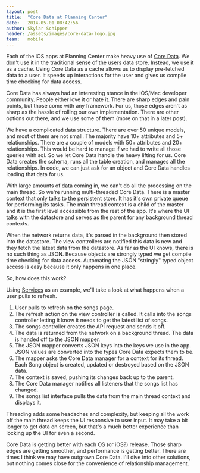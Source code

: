 ```yaml
---
layout: post
title:  "Core Data at Planning Center"
date:   2014-05-01 08:42:56
author: Skylar Schipper
header: /assets/images/core-data-logo.jpg
team:   mobile
---
```


Each of the iOS apps at Planning Center make heavy use of [Core Data][0]. We don't use it in the traditional sense of the users data store.  Instead, we use it as a cache. Using Core Data as a cache allows us to display pre-fetched data to a user. It speeds up interactions for the user and gives us compile time checking for data access.

Core Data has always had an interesting stance in the iOS/Mac developer community. People either love it or hate it. There are sharp edges and pain points, but those come with any framework. For us, those edges aren't as sharp as the hassle of rolling our own implementation. There are other options out there, and we use some of them (more on that in a later post).

We have a complicated data structure. There are over 50 unique models, and most of them are not small. The majority have 10+ attributes and 5+ relationships. There are a couple of models with 50+ attributes and 20+ relationships. This would be hard to manage if we had to write all those queries with sql. So we let Core Data handle the heavy lifting for us. Core Data creates the schema, runs all the table creation, and manages all the relationships. In code, we can just ask for an object and Core Data handles loading that data for us.

With large amounts of data coming in, we can't do all the processing on the main thread. So we're running multi-threaded Core Data. There is a master context that only talks to the persistent store. It has it's own private queue for performing its tasks. The main thread context is a child of the master and it is the first level accessible from the rest of the app. It's where the UI talks with the datastore and serves as the parent for any background thread contexts.

When the network returns data, it's parsed in the background then stored into the datastore. The view controllers are notified this data is new and they fetch the latest data from the datastore. As far as the UI knows, there is no such thing as JSON. Because objects are strongly typed we get compile time checking for data access. Automating the JSON "stringly" typed object access is easy because it only happens in one place.

So, how does this work?

Using [Services][2] as an example, we'll take a look at what happens when a user pulls to refresh.

1. User pulls to refresh on the songs page.
2. The refresh action on the view controller is called.  It calls into the songs controller letting it know it needs to get the latest list of songs.
3. The songs controller creates the API request and sends it off.
4. The data is returned from the network on a background thread. The data is handed off to the JSON mapper.
5. The JSON mapper converts JSON keys into the keys we use in the app. JSON values are converted into the types Core Data expects them to be.
6. The mapper asks the Core Data manager for a context for its thread. Each Song object is created, updated or destroyed based on the JSON data.
7. The context is saved, pushing its changes back up to the parent.
8. The Core Data manager notifies all listeners that the songs list has changed.
9.  The songs list interface pulls the data from the main thread context and displays it.

Threading adds some headaches and complexity, but keeping all the work off the main thread keeps the UI responsive to user input. It may take a bit longer to get data on screen, but that's a much better experience than locking up the UI for even a second.

Core Data is getting better with each OS (or iOS?) release. Those sharp edges are getting smoother, and performance is getting better. There are times I think we may have outgrown Core Data. I'll dive into other solutions, but nothing comes close for the convenience of relationship management.


[0]: https://developer.apple.com/library/mac/documentation/Cocoa/Conceptual/CoreData/cdProgrammingGuide.html
[2]: http://appstore.com/planningcenterservices
